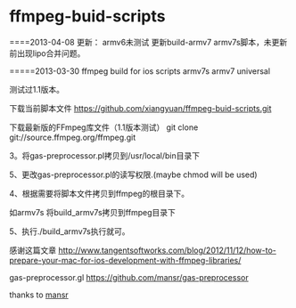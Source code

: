 ffmpeg-buid-scripts
===================

====2013-04-08
更新：
armv6未测试
更新build-armv7 armv7s脚本，未更新前出现lipo合并问题。


=====2013-03-30
ffmpeg build for ios scripts armv7s armv7 universal

测试过1.1版本。

下载当前脚本文件
https://github.com/xiangyuan/ffmpeg-buid-scripts.git

下载最新版的FFmpeg库文件（1.1版本测试）
git clone git://source.ffmpeg.org/ffmpeg.git

3。将gas-preprocessor.pl拷贝到/usr/local/bin目录下

5、更改gas-preprocessor.pl的读写权限.(maybe chmod will be used)

4、根据需要将脚本文件拷贝到ffmpeg的根目录下。

如armv7s 将build_armv7s拷贝到ffmpeg目录下

5、执行./build_armv7s执行就可。

感谢这篇文章
http://www.tangentsoftworks.com/blog/2012/11/12/how-to-prepare-your-mac-for-ios-development-with-ffmpeg-libraries/

gas-preprocessor.gl https://github.com/mansr/gas-preprocessor

thanks to 
[mansr](https://github.com/mansr)  


